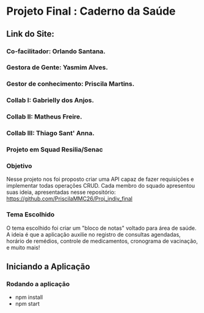 # Projeto Final : Caderno da Saúde
## Link do Site:

### Co-facilitador: Orlando Santana.
### Gestora de Gente: Yasmim Alves. 
### Gestor de conhecimento: Priscila Martins.
### Collab I: Gabrielly dos Anjos.
### Collab II: Matheus Freire.
### Collab III: Thiago Sant' Anna.

### Projeto em Squad Resilia/Senac

### Objetivo
Nesse projeto nos foi proposto criar uma API capaz de fazer requisições e implementar todas operações CRUD.
Cada membro do squado apresentou suas ideia, apresentadas nesse repositório: https://github.com/PriscilaMMC26/Proj_indiv_final 

### Tema Escolhido
O tema escolhido foi criar um "bloco de notas" voltado para área de saúde. A ideia é que a aplicação auxilie no registro de consultas agendadas, 
horário de remédios, controle de medicamentos, cronograma de vacinação, e muito mais!

## Iniciando a Aplicação

### Rodando a aplicação
 - npm install
 - npm start
 
 


